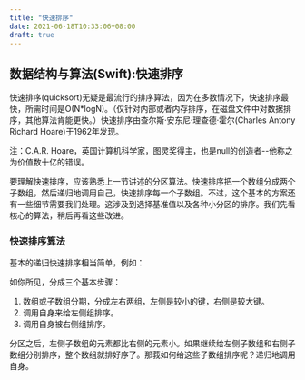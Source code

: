 ```yaml
---
title: "快速排序"
date: 2021-06-18T10:33:06+08:00
draft: true
---
```


## 数据结构与算法(Swift):快速排序

快速排序(quicksort)无疑是最流行的排序算法，因为在多数情况下，快速排序最快，所需时间是O(N*logN)。（仅针对内部或者内存排序，在磁盘文件中对数据排序，其他算法肯能更快。）快速排序由查尔斯·安东尼·理查德·霍尔(Charles Antony Richard Hoare)于1962年发现。

注：C.A.R. Hoare，英国计算机科学家，图灵奖得主，也是null的创造者--他称之为价值数十亿的错误。

要理解快速排序，应该熟悉上一节讲述的分区算法。快速排序把一个数组分成两个子数组，然后递归地调用自己，快速排序每一个子数组。不过，这个基本的方案还有一些细节需要我们处理。这涉及到选择基准值以及各种小分区的排序。我们先看核心的算法，稍后再看这些改进。

### 快速排序算法

基本的递归快速排序相当简单，例如：

如你所见，分成三个基本步骤：

1. 数组或子数组分期，分成左右两组，左侧是较小的键，右侧是较大键。
2. 调用自身来给左侧组排序。
3. 调用自身被右侧组排序。

分区之后，左侧子数组的元素都比右侧的元素小。如果继续给左侧子数组和右侧子数组分别排序，整个数组就排好序了。那莪如何给这些子数组排序呢？递归地调用自身。